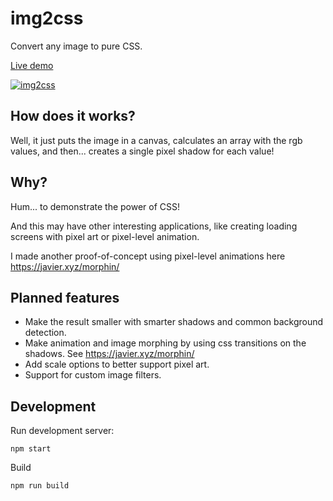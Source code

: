 # img2css

Convert any image to pure CSS.

[Live demo](https://javier.xyz/img2css/)

[![img2css](docs-assets/screenshot.jpg)](https://javier.xyz/img2css/)

## How does it works?

Well, it just puts the image in a canvas, calculates an array with the rgb values, and then... creates a single pixel shadow for each value!

## Why?
Hum... to demonstrate the power of CSS!

And this may have other interesting applications, like creating loading screens with pixel art or pixel-level animation.

I made another proof-of-concept using pixel-level animations here https://javier.xyz/morphin/

## Planned features
* Make the result smaller with smarter shadows and common background detection.
* Make animation and image morphing by using css transitions on the shadows. See https://javier.xyz/morphin/
* Add scale options to better support pixel art.
* Support for custom image filters.

## Development
Run development server:
```
npm start
```

Build

```
npm run build
```